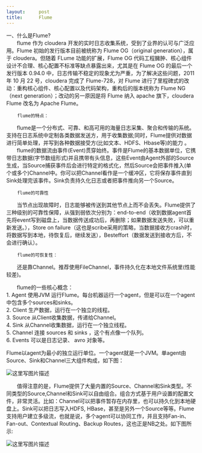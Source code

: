 ```yaml
---
layout:     post
title:      Flume
---
```

<div id="article_content" class="article_content clearfix csdn-tracking-statistics" data-pid="blog" data-mod="popu_307" data-dsm="post">
								            <div id="content_views" class="markdown_views prism-atom-one-dark">
							<!-- flowchart 箭头图标 勿删 -->
							<svg xmlns="http://www.w3.org/2000/svg" style="display: none;"><path stroke-linecap="round" d="M5,0 0,2.5 5,5z" id="raphael-marker-block" style="-webkit-tap-highlight-color: rgba(0, 0, 0, 0);"></path></svg>
							<p>一、什么是Flume? <br>
　　flume 作为 cloudera 开发的实时日志收集系统，受到了业界的认可与广泛应用。Flume 初始的发行版本目前被统称为 Flume OG（original generation），属于 cloudera。但随着 FLume 功能的扩展，Flume OG 代码工程臃肿、核心组件设计不合理、核心配置不标准等缺点暴露出来，尤其是在 Flume OG 的最后一个发行版本 0.94.0 中，日志传输不稳定的现象尤为严重，为了解决这些问题，2011 年 10 月 22 号，cloudera 完成了 Flume-728，对 Flume 进行了里程碑式的改动：重构核心组件、核心配置以及代码架构，重构后的版本统称为 Flume NG（next generation）；改动的另一原因是将 Flume 纳入 apache 旗下，cloudera Flume 改名为 Apache Flume。</p>

<pre><code>    flume的特点：
</code></pre>

<p>　　flume是一个分布式、可靠、和高可用的海量日志采集、聚合和传输的系统。支持在日志系统中定制各类数据发送方，用于收集数据;同时，Flume提供对数据进行简单处理，并写到各种数据接受方(比如文本、HDFS、Hbase等)的能力 。 <br>
　　flume的数据流由事件(Event)贯穿始终。事件是Flume的基本数据单位，它携带日志数据(字节数组形式)并且携带有头信息，这些Event由Agent外部的Source生成，当Source捕获事件后会进行特定的格式化，然后Source会把事件推入(单个或多个)Channel中。你可以把Channel看作是一个缓冲区，它将保存事件直到Sink处理完该事件。Sink负责持久化日志或者把事件推向另一个Source。</p>

<pre><code>    flume的可靠性 
</code></pre>

<p>　　当节点出现故障时，日志能够被传送到其他节点上而不会丢失。Flume提供了三种级别的可靠性保障，从强到弱依次分别为：end-to-end（收到数据agent首先将event写到磁盘上，当数据传送成功后，再删除；如果数据发送失败，可以重新发送。），Store on failure（这也是scribe采用的策略，当数据接收方crash时，将数据写到本地，待恢复后，继续发送），Besteffort（数据发送到接收方后，不会进行确认）。</p>

<pre><code>    flume的可恢复性：
</code></pre>

<p>　　还是靠Channel。推荐使用FileChannel，事件持久化在本地文件系统里(性能较差)。 </p>

<p>　　flume的一些核心概念： <br>
 1. Agent        使用JVM 运行Flume。每台机器运行一个agent，但是可以在一个agent中包含多个sources和sinks。 <br>
 2. Client        生产数据，运行在一个独立的线程。 <br>
 3. Source        从Client收集数据，传递给Channel。 <br>
 4. Sink        从Channel收集数据，运行在一个独立线程。 <br>
 5. Channel        连接 sources 和 sinks ，这个有点像一个队列。 <br>
 6. Events        可以是日志记录、 avro 对象等。</p>

<p>Flume以agent为最小的独立运行单位。一个agent就是一个JVM。单agent由Source、Sink和Channel三大组件构成，如下图：</p>

<p><img src="https://img-blog.csdn.net/20170704103909448?watermark/2/text/aHR0cDovL2Jsb2cuY3Nkbi5uZXQvcXFfMzIzNTYyODM=/font/5a6L5L2T/fontsize/400/fill/I0JBQkFCMA==/dissolve/70/gravity/SouthEast" alt="这里写图片描述" title=""></p>

<p>　　值得注意的是，Flume提供了大量内置的Source、Channel和Sink类型。不同类型的Source,Channel和Sink可以自由组合。组合方式基于用户设置的配置文件，非常灵活。比如：Channel可以把事件暂存在内存里，也可以持久化到本地硬盘上。Sink可以把日志写入HDFS, HBase，甚至是另外一个Source等等。Flume支持用户建立多级流，也就是说，多个agent可以协同工作，并且支持Fan-in、Fan-out、Contextual Routing、Backup Routes，这也正是NB之处。如下图所示:</p>

<p><img src="https://img-blog.csdn.net/20170704104044517?watermark/2/text/aHR0cDovL2Jsb2cuY3Nkbi5uZXQvcXFfMzIzNTYyODM=/font/5a6L5L2T/fontsize/400/fill/I0JBQkFCMA==/dissolve/70/gravity/SouthEast" alt="这里写图片描述" title=""></p>            </div>
						<link href="https://csdnimg.cn/release/phoenix/mdeditor/markdown_views-9e5741c4b9.css" rel="stylesheet">
                </div>